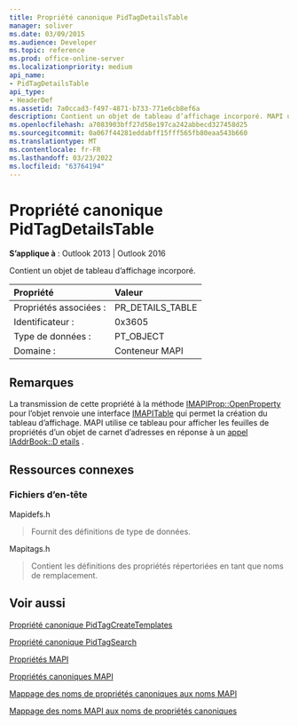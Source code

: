 ```yaml
---
title: Propriété canonique PidTagDetailsTable
manager: soliver
ms.date: 03/09/2015
ms.audience: Developer
ms.topic: reference
ms.prod: office-online-server
ms.localizationpriority: medium
api_name:
- PidTagDetailsTable
api_type:
- HeaderDef
ms.assetid: 7a0ccad3-f497-4871-b733-771e6cb8ef6a
description: Contient un objet de tableau d’affichage incorporé. MAPI utilise ce tableau pour afficher les feuilles de propriétés d’un objet de carnet d’adresses en réponse à un appel IAddrBook::D etails.
ms.openlocfilehash: a7083903bff27d58e197ca242abbecd327458d25
ms.sourcegitcommit: 0a067f44281eddabff15fff565fb80eaa543b660
ms.translationtype: MT
ms.contentlocale: fr-FR
ms.lasthandoff: 03/23/2022
ms.locfileid: "63764194"
---
```

# <a name="pidtagdetailstable-canonical-property"></a>Propriété canonique PidTagDetailsTable

  
  
**S’applique à** : Outlook 2013 | Outlook 2016 
  
Contient un objet de tableau d’affichage incorporé.
  
|Propriété |Valeur |
|:-----|:-----|
|Propriétés associées :  <br/> |PR_DETAILS_TABLE  <br/> |
|Identificateur :  <br/> |0x3605  <br/> |
|Type de données :  <br/> |PT_OBJECT  <br/> |
|Domaine :  <br/> |Conteneur MAPI  <br/> |
   
## <a name="remarks"></a>Remarques

La transmission de cette propriété à la méthode [IMAPIProp::OpenProperty](imapiprop-openproperty.md) pour l’objet renvoie une interface [IMAPITable](imapitableiunknown.md) qui permet la création du tableau d’affichage. MAPI utilise ce tableau pour afficher les feuilles de propriétés d’un objet de carnet d’adresses en réponse à un [appel IAddrBook::D etails](iaddrbook-details.md) . 
  
## <a name="related-resources"></a>Ressources connexes

### <a name="header-files"></a>Fichiers d’en-tête

Mapidefs.h
  
> Fournit des définitions de type de données.
    
Mapitags.h
  
> Contient les définitions des propriétés répertoriées en tant que noms de remplacement.
    
## <a name="see-also"></a>Voir aussi



[Propriété canonique PidTagCreateTemplates](pidtagcreatetemplates-canonical-property.md)
  
[Propriété canonique PidTagSearch](pidtagsearch-canonical-property.md)


[Propriétés MAPI](mapi-properties.md)
  
[Propriétés canoniques MAPI](mapi-canonical-properties.md)
  
[Mappage des noms de propriétés canoniques aux noms MAPI](mapping-canonical-property-names-to-mapi-names.md)
  
[Mappage des noms MAPI aux noms de propriétés canoniques](mapping-mapi-names-to-canonical-property-names.md)

